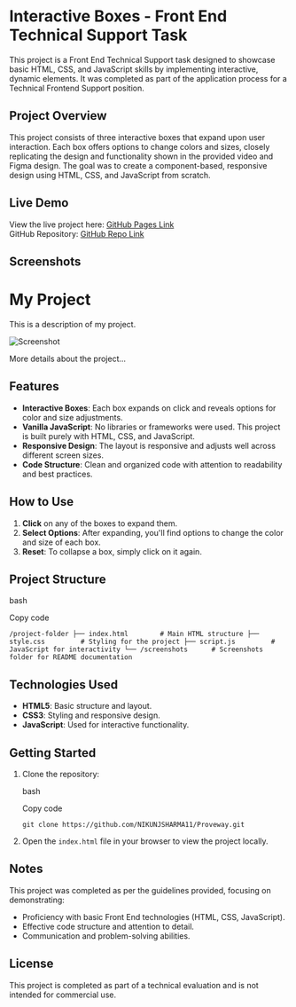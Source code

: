 Interactive Boxes - Front End Technical Support Task
====================================================

This project is a Front End Technical Support task designed to showcase basic HTML, CSS, and JavaScript skills by implementing interactive, dynamic elements. It was completed as part of the application process for a Technical Frontend Support position.

Project Overview
----------------

This project consists of three interactive boxes that expand upon user interaction. Each box offers options to change colors and sizes, closely replicating the design and functionality shown in the provided video and Figma design. The goal was to create a component-based, responsive design using HTML, CSS, and JavaScript from scratch.

Live Demo
---------

View the live project here: [GitHub Pages Link](https://nikunjsharma11.github.io/Proveway/)\
GitHub Repository: [GitHub Repo Link](https://github.com/NIKUNJSHARMA11/Proveway)

Screenshots
-----------

# My Project

This is a description of my project.

![Screenshot](https://user-images.githubusercontent.com/your-username/image-id.png)

More details about the project...


Features
--------

-   **Interactive Boxes**: Each box expands on click and reveals options for color and size adjustments.
-   **Vanilla JavaScript**: No libraries or frameworks were used. This project is built purely with HTML, CSS, and JavaScript.
-   **Responsive Design**: The layout is responsive and adjusts well across different screen sizes.
-   **Code Structure**: Clean and organized code with attention to readability and best practices.

How to Use
----------

1.  **Click** on any of the boxes to expand them.
2.  **Select Options**: After expanding, you'll find options to change the color and size of each box.
3.  **Reset**: To collapse a box, simply click on it again.

Project Structure
-----------------

bash

Copy code

`/project-folder
├── index.html        # Main HTML structure
├── style.css         # Styling for the project
├── script.js         # JavaScript for interactivity
└── /screenshots      # Screenshots folder for README documentation`

Technologies Used
-----------------

-   **HTML5**: Basic structure and layout.
-   **CSS3**: Styling and responsive design.
-   **JavaScript**: Used for interactive functionality.

Getting Started
---------------

1.  Clone the repository:

    bash

    Copy code

    `git clone https://github.com/NIKUNJSHARMA11/Proveway.git`

2.  Open the `index.html` file in your browser to view the project locally.

Notes
-----

This project was completed as per the guidelines provided, focusing on demonstrating:

-   Proficiency with basic Front End technologies (HTML, CSS, JavaScript).
-   Effective code structure and attention to detail.
-   Communication and problem-solving abilities.


License
-------

This project is completed as part of a technical evaluation and is not intended for commercial use.
